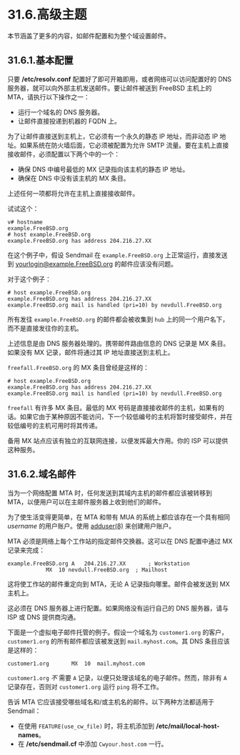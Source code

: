 # 31.6.高级主题

本节涵盖了更多的内容，如邮件配置和为整个域设置邮件。

## 31.6.1.基本配置

只要 **/etc/resolv.conf** 配置好了即可开箱即用，或者网络可以访问配置好的 DNS 服务器，就可以向外部主机发送邮件。要让邮件被送到 FreeBSD 主机上的 MTA，请执行以下操作之一：

- 运行一个域名的 DNS 服务器。
- 让邮件直接投递到机器的 FQDN 上。

为了让邮件直接送到主机上，它必须有一个永久的静态 IP 地址，而非动态 IP 地址。如果系统在防火墙后面，它必须被配置为允许 SMTP 流量。要在主机上直接接收邮件，必须配置以下两个中的一个：

- 确保 DNS 中编号最低的 MX 记录指向该主机的静态 IP 地址。
- 确保在 DNS 中没有该主机的 MX 条目。

上述任何一项都将允许在主机上直接接收邮件。

试试这个：

```shell-session
v# hostname
example.FreeBSD.org
# host example.FreeBSD.org
example.FreeBSD.org has address 204.216.27.XX
```

在这个例子中，假设 Sendmail 在 `example.FreeBSD.org` 上正常运行，直接发送到 <yourlogin@example.FreeBSD.org> 的邮件应该没有问题。

对于这个例子：

```shell-session
# host example.FreeBSD.org
example.FreeBSD.org has address 204.216.27.XX
example.FreeBSD.org mail is handled (pri=10) by nevdull.FreeBSD.org
```

所有发往 `example.FreeBSD.org` 的邮件都会被收集到 `hub` 上的同一个用户名下，而不是直接发往你的主机。

上述信息是由 DNS 服务器处理的。携带邮件路由信息的 DNS 记录是 MX 条目。如果没有 MX 记录，邮件将通过其 IP 地址直接送到主机上。

`freefall.FreeBSD.org` 的 MX 条目曾经是这样的：

```shell-session
# host example.FreeBSD.org
example.FreeBSD.org has address 204.216.27.XX
example.FreeBSD.org mail is handled (pri=10) by nevdull.FreeBSD.org
```

`freefall` 有许多 MX 条目。最低的 MX 号码是直接接收邮件的主机，如果有的话。如果它由于某种原因不能访问，下一个较低编号的主机将暂时接受邮件，并在较低编号的主机可用时将其传递。

备用 MX 站点应该有独立的互联网连接，以便发挥最大作用。你的 ISP 可以提供这种服务。

## 31.6.2.域名邮件

当为一个网络配置 MTA 时，任何发送到其域内主机的邮件都应该被转移到 MTA，以便用户可以在主邮件服务器上收到他们的邮件。

为了使生活变得更简单，在 MTA 和带有 MUA 的系统上都应该存在一个具有相同 _username_ 的用户账户。使用 [adduser(8)](https://www.freebsd.org/cgi/man.cgi?query=adduser&sektion=8&format=html) 来创建用户账户。

MTA 必须是网络上每个工作站的指定邮件交换器。这可以在 DNS 配置中通过 MX 记录来完成：

```shell-session
example.FreeBSD.org	A	204.216.27.XX		; Workstation
			MX	10 nevdull.FreeBSD.org	; Mailhost
```

这将使工作站的邮件重定向到 MTA，无论 A 记录指向哪里。邮件会被发送到 MX 主机上。

这必须在 DNS 服务器上进行配置。如果网络没有运行自己的 DNS 服务器，请与 ISP 或 DNS 提供商沟通。

下面是一个虚拟电子邮件托管的例子。假设一个域名为 `customer1.org` 的客户，`customer1.org` 的所有邮件都应该被发送到 `mail.myhost.com`。其 DNS 条目应该是这样的：

```shell-session
customer1.org		MX	10	mail.myhost.com
```

`customer1.org` _不_ 需要 `A` 记录，以便只处理该域名的电子邮件。然而，除非有 `A` 记录存在，否则对 `customer1.org` 运行 `ping` 将不工作。

告诉 MTA 它应该接受哪些域名和/或主机名的邮件。以下两种方法都适用于 Sendmail：

- 在使用 `FEATURE(use_cw_file)` 时，将主机添加到 **/etc/mail/local-host-names**。
- 在 **/etc/sendmail.cf** 中添加 `Cwyour.host.com` 一行。
